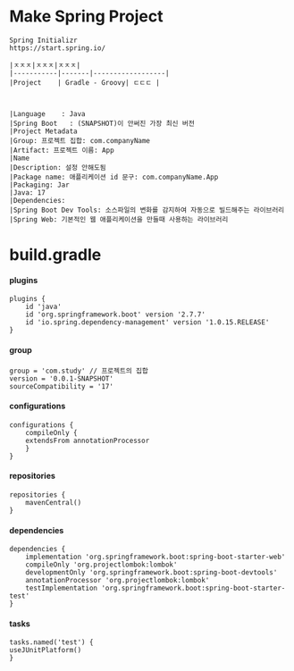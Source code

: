 # Make Spring Project

    Spring Initializr
    https://start.spring.io/

    |ㅈㅈㅈ|ㅈㅈㅈ|ㅈㅈㅈ|
    |-----------|-------|------------------|
    |Project    | Gradle - Groovy| ㄷㄷㄷ |



    |Language    : Java
    |Spring Boot   : (SNAPSHOT)이 안써진 가장 최신 버전
    |Project Metadata
    |Group: 프로젝트 집합: com.companyName
    |Artifact: 프로젝트 이름: App
    |Name
    |Description: 설정 안해도됨
    |Package name: 애플리케이션 id 문구: com.companyName.App
    |Packaging: Jar
    |Java: 17
    |Dependencies:
    |Spring Boot Dev Tools: 소스파일의 변화를 감지하여 자동으로 빌드해주는 라이브러리
    |Spring Web: 기본적인 웹 애플리케이션을 만들때 사용하는 라이브러리

# build.gradle

#### plugins

    plugins {
        id 'java'
        id 'org.springframework.boot' version '2.7.7'
        id 'io.spring.dependency-management' version '1.0.15.RELEASE'
    }

#### group

    group = 'com.study' // 프로젝트의 집합
    version = '0.0.1-SNAPSHOT'
    sourceCompatibility = '17'

#### configurations

    configurations {
        compileOnly {
        extendsFrom annotationProcessor
        }
    }

#### repositories

    repositories {
        mavenCentral()
    }

#### dependencies

    dependencies {
        implementation 'org.springframework.boot:spring-boot-starter-web'
        compileOnly 'org.projectlombok:lombok'
        developmentOnly 'org.springframework.boot:spring-boot-devtools'
        annotationProcessor 'org.projectlombok:lombok'
        testImplementation 'org.springframework.boot:spring-boot-starter-test'
    }

#### tasks

    tasks.named('test') {
    useJUnitPlatform()
    }
